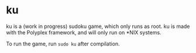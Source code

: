 # ku
ku is a (work in progress) sudoku game, which only runs as root.
ku is made with the Polyplex framework, and will only run on *NIX systems.

To run the game, run `sudo ku` after compilation.
